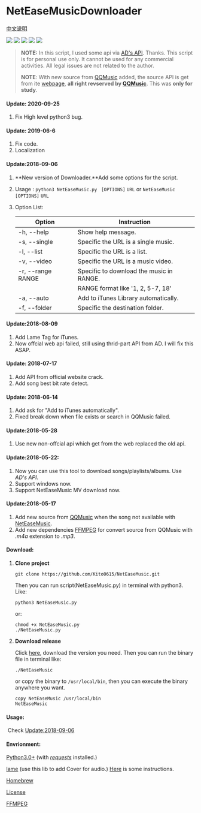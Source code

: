 # NetEaseMusicDownloader

[中文说明](https://github.com/Kito0615/NetEaseMusicDownloader/blob/master/README_CN.md) 

![](https://img.shields.io/badge/Platform-Python3-009eff.svg) ![](https://img.shields.io/badge/Windows-Supported-00efff.svg)  ![](https://img.shields.io/badge/MacOS-Supported-00efff.svg) ![](https://img.shields.io/badge/Linux-Supported-00efff.svg) ![](https://img.shields.io/badge/WebAPI-Available-00efff.svg)

> **NOTE:** In this script, I used some api via [AD's API](https://api.imjad.cn/). Thanks. This 
> script is for personal use only. It cannot be used for any commercial 
> activities. All legal issues are not related to the author.
>
> **NOTE**: With new source from [QQMusic](http://y.qq.com) added, the source API is get from ite [webpage](http://y.qq.com), **all right revserved by [QQMusic](http://y.qq.com)**. This was **only for study**.

#### Update: 2020-09-25

1. Fix High level python3 bug.


#### Update: 2019-06-6

1. Fix code.
2. Localization

#### Update:2018-09-06

1. **New version of Downloader.**Add some options for the script.

2. Usage : `python3 NetEaseMusic.py ` `[OPTIONS]` `URL` or `NetEaseMusic`  `[OPTIONS]` `URL`

3. Option List:

   | Option            | Instruction                              |
   | ----------------- | ---------------------------------------- |
   | -h, --help        | Show help message.                       |
   | -s, --single      | Specific the URL is a single music.      |
   | -l, --list        | Specific the URL is a list.              |
   | -v, --video       | Specific the URL is a music video.       |
   | -r, --range RANGE | Specific to download the music in RANGE. |
   |                   | RANGE format like '1, 2, 5-7, 18'        |
   | -a, --auto        | Add to iTunes Library automatically.     |
   | -f, --folder      | Specific the destination folder.         |

#### Update:2018-08-09

1. Add Lame Tag for iTunes.
2. Now offcial web api failed, still using thrid-part API from AD. I will fix this ASAP.

#### Update: 2018-07-17

1. Add API from official website crack.
2. Add song best bit rate detect.

#### Update: 2018-06-14

1. Add ask for "Add to iTunes automatically".
2. Fixed break down when file exists or search in QQMusic failed.

#### Update:2018-05-28

1. Use new non-offcial api which get from the web replaced the old api.

#### Update:2018-05-22:

1. Now you can use this tool to download songs/playlists/albums. Use *AD's API*.
2. Support windows now. 
3. Support NetEaseMusic MV download now.

#### Update:2018-05-17
1. Add new source from [QQMusic](http://y.qq.com) when the song not available with [NetEaseMusic](http://music.163.com).
2. Add new dependencies [FFMPEG](http://ffmpeg.org) for convert source from QQMusic with *.m4a* extension to *.mp3*.

#### Download:

1. **Clone project**

   ```shell
   git clone https://github.com/Kito0615/NetEaseMusic.git	
   ```

   Then you can run script(NetEaseMusic.py) in terminal with python3. Like:

   ```shell
   python3 NetEaseMusic.py
   ```

   or:

   ```shell
   chmod +x NetEaseMusic.py
   ./NetEaseMusic.py
   ```

2. **Download release**

   Click [here](https://github.com/Kito0615/NetEaseMusicDownloader/releases), download the version you need. Then you can run the binary file in terminal like:

   ```shell
   ./NetEaseMusic
   ```

   or copy the binary to `/usr/local/bin`, then you can execute the binary anywhere you want.

   ```shell
   copy NetEaseMusic /usr/local/bin
   NetEaseMusic
   ```


#### Usage:

​	Check [Update:2018-09-06](#update2018-09-06)

#### Envrionment:

[Python3.0+](https://www.python.org/downloads/mac-osx/) (with [*requests*](https://github.com/requests/requests) installed.)

[lame](http://lame.sourceforge.net) (use this lib to add Cover for audio.) [Here](https://github.com/Kito0615/NetEaseMusicDownloader/blob/master/Install_lame.md) is some instructions.

[Homebrew](https://brew.sh/) 

[License](https://github.com/Kito0615/NetEaseMusicDownloader/blob/master/LICENSE)

[FFMPEG](http://ffmpeg.org)
